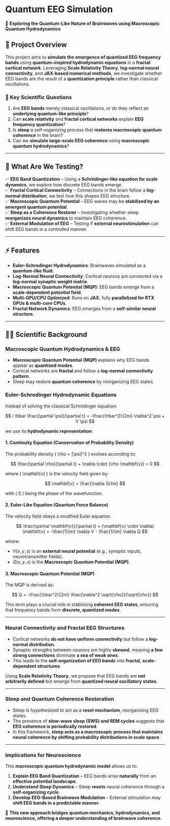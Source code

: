 # **Quantum EEG Simulation**
🚀 **Exploring the Quantum-Like Nature of Brainwaves using Macroscopic Quantum Hydrodynamics**



## **📌 Project Overview**
This project aims to **simulate the emergence of quantized EEG frequency bands** using **quantum-inspired hydrodynamic equations** in a **fractal cortical network**. Leveraging **Scale Relativity Theory**, **log-normal neural connectivity**, and **JAX-based numerical methods**, we investigate whether EEG bands are the result of a **quantization principle** rather than classical oscillations.

### **🔬 Key Scientific Questions**
1. Are **EEG bands** merely classical oscillations, or do they reflect an **underlying quantum-like principle**?
2. Can **scale relativity** and **fractal cortical networks** explain **EEG frequency quantization**?
3. Is **sleep** a self-organizing process that **restores macroscopic quantum coherence** in the brain?
4. Can we **simulate large-scale EEG coherence** using **macroscopic quantum hydrodynamics**?

---

## **🧠 What Are We Testing?**
✅ **EEG Band Quantization** – Using a **Schrödinger-like equation for scale dynamics**, we explore how discrete EEG bands emerge.  
✅ **Fractal Cortical Connectivity** – Connections in the brain follow a **log-normal distribution**; we test how this shapes EEG structure.  
✅ **Macroscopic Quantum Potential** – EEG waves may be **stabilized by an emergent quantum potential**.  
✅ **Sleep as a Coherence Restorer** – Investigating whether sleep **reorganizes neural dynamics** to maintain EEG coherence.  
✅ **External Modulation of EEG** – Testing if **external neurostimulation** can shift EEG bands in a controlled manner.

---

## **⚡ Features**
- **Euler-Schrodinger Hydrodynamics**: Brainwaves simulated as a **quantum-like fluid**.
- **Log-Normal Neural Connectivity**: Cortical neurons are connected via a **log-normal synaptic weight matrix**.
- **Macroscopic Quantum Potential (MQP)**: EEG bands emerge from a **scale-dependent potential field**.
- **Multi-GPU/CPU Optimized**: Runs on **JAX**, fully **parallelized for RTX GPUs & multi-core CPUs**.
- **Fractal Network Dynamics**: EEG emerges from a **self-similar neural structure**.

---

## **🧑‍🔬 Scientific Background**
### **Macroscopic Quantum Hydrodynamics & EEG**
- **Macroscopic Quantum Potential (MQP)** explains why EEG bands appear as **quantized modes**.
- Cortical networks are **fractal** and follow a **log-normal connectivity pattern**.
- Sleep may restore **quantum coherence** by reorganizing EEG states.

### **Euler-Schrodinger Hydrodynamic Equations**
Instead of solving the classical Schrödinger equation:

$$
i \hbar \frac{\partial \psi}{\partial t} = -\frac{\hbar^2}{2m} \nabla^2 \psi + V \psi
$$

we use its **hydrodynamic representation**:

#### **1. Continuity Equation (Conservation of Probability Density)**
The probability density \( \rho = |\psi|^2 \) evolves according to:

$$
\frac{\partial \rho}{\partial t} + \nabla \cdot (\rho \mathbf{v}) = 0
$$

where \( \mathbf{v} \) is the velocity field given by:

$$
\mathbf{v} = \frac{\nabla S}{m}
$$

with \( S \) being the phase of the wavefunction.

#### **2. Euler-Like Equation (Quantum Force Balance)**
The velocity field obeys a modified Euler equation:

$$
\frac{\partial \mathbf{v}}{\partial t} + (\mathbf{v} \cdot \nabla) \mathbf{v} = -\frac{1}{m} \nabla V - \frac{1}{m} \nabla Q
$$

where:
- $V(x, y, s)$ is an **external neural potential** (e.g., synaptic inputs, neurotransmitter fields).
- $Q(x, y, s)$ is the **Macroscopic Quantum Potential (MQP)**.

#### **3. Macroscopic Quantum Potential (MQP)**
The MQP is derived as:

$$
Q = -\frac{\hbar^2}{2m} \frac{\nabla^2 \sqrt{\rho}}{\sqrt{\rho}}
$$

This term plays a crucial role in stabilizing **coherent EEG states**, ensuring that frequency bands form **discrete, quantized modes**.

---

### **Neural Connectivity and Fractal EEG Structures**
- Cortical networks **do not have uniform connectivity** but follow a **log-normal distribution**.
- Synaptic strengths between neurons are highly **skewed**, meaning **a few strong connections** dominate **a sea of weak ones**.
- This leads to the **self-organization of EEG bands** into **fractal, scale-dependent structures**.

Using **Scale Relativity Theory**, we propose that EEG bands are **not arbitrarily defined** but emerge from **quantized neural oscillatory states**.

---

### **Sleep and Quantum Coherence Restoration**
- Sleep is hypothesized to act as a **reset mechanism**, reorganizing EEG states.
- The presence of **slow-wave sleep (SWS) and REM cycles** suggests that **EEG coherence is periodically restored**.
- In this framework, **sleep acts as a macroscopic process that maintains neural coherence by shifting probability distributions in scale space**.

---

### **Implications for Neuroscience**
This **macroscopic quantum hydrodynamic model** allows us to:
1. **Explain EEG Band Quantization** – EEG bands arise **naturally** from an **effective potential landscape**.
2. **Understand Sleep Dynamics** – Sleep **resets** neural coherence through a **self-organizing cycle**.
3. **Develop EEG-Based Brainwave Modulation** – External stimulation may **shift EEG bands in a predictable manner**.

🚀 **This new approach bridges quantum mechanics, hydrodynamics, and neuroscience, offering a deeper understanding of brainwave coherence.**
